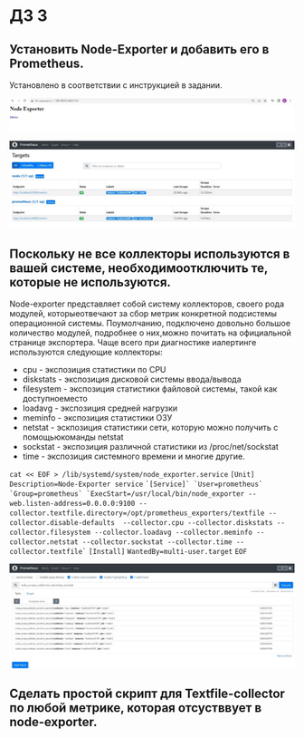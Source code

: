 # ДЗ 3

## Установить Node-Exporter и добавить его в Prometheus.

Установлено в соответствии с инструкцией в задании.

![img1](https://github.com/KatyaGolubeva/SRE/blob/hw3/hw3/pictures/1.jpeg)

![img2](https://github.com/KatyaGolubeva/SRE/blob/hw3/hw3/pictures/3.jpeg)

## Поскольку не все коллекторы используются в вашей системе, необходимоотключить те, которые не используются.

Node-exporter представляет собой систему коллекторов, своего рода модулей, которыеотвечают за сбор метрик конкретной подсистемы операционной системы. Поумолчанию, подключено довольно большое количество модулей, подробнее о них,можно почитать на официальной странице экспортера. Чаще всего при диагностике иалертинге используются следующие коллекторы:
- cpu  - экспозиция статистики по CPU
- diskstats  - экспозиция дисковой системы ввода/вывода
- filesystem  - экспозиция статистики файловой системы, такой как доступноеместо
- loadavg  - экспозиция средней нагрузки
- meminfo  - экспозиция статистики ОЗУ
- netstat  - эскпозиция статистики сети, которую можно получить с помощьюкоманды netstat
- sockstat  - экспозиция различной статистики из /proc/net/sockstat
- time  - экспозиция системного времени и многие другие.

`cat << EOF > /lib/systemd/system/node_exporter.service`
`[Unit]`
`Description=Node-Exporter service`
``
`[Service]`
`User=prometheus`
`Group=prometheus`
`ExecStart=/usr/local/bin/node_exporter --web.listen-address=0.0.0.0:9100 --collector.textfile.directory=/opt/prometheus_exporters/textfile --collector.disable-defaults  --collector.cpu --collector.diskstats --collector.filesystem --collector.loadavg --collector.meminfo --collector.netstat --collector.sockstat --collector.time --collector.textfile`
``
`[Install]`
`WantedBy=multi-user.target`
`EOF`


![img3](https://github.com/KatyaGolubeva/SRE/blob/hw3/hw3/pictures/4.jpeg)

## Сделать простой скрипт для Textfile-collector по любой метрике, которая отсустввует в node-exporter.